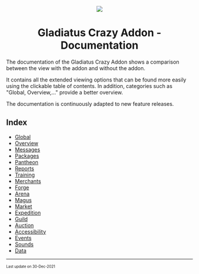<p align="center"><img src="https://github.com/DinoDevs/GladiatusCrazyAddon/raw/master/documentation/resources/logo-icons/icon_64.png"/></p>
<h1 align="center">Gladiatus Crazy Addon - Documentation</h1>

The documentation of the Gladiatus Crazy Addon shows a comparison between the view with the addon and without the addon. 

It contains all the extended viewing options that can be found more easily using the clickable table of contents.
In addition, categories such as "Global, Overview,..." provide a better overview.

The documentation is continuously adapted to new feature releases.

## Index
- [Global](Documentation%20Global.md)
- [Overview](Documentation%20Overview.md)
- [Messages](Documentation%20Messages.md)
- [Packages](Documentation%20Packages.md)
- [Pantheon](Documentation%20Pantheon.md)
- [Reports](Documentation%20Reports.md)
- [Training](Documentation%20Training.md)
- [Merchants](Documentation%20Merchants.md)
- [Forge](Documentation%20Forge.md)
- [Arena](Documentation%20Arena.md)
- [Magus](Documentation%20Magus.md)
- [Market](Documentation%20Market.md)
- [Expedition](Documentation%20Expedition.md)
- [Guild](Documentation%20Guild.md)
- [Auction](Documentation%20Auction.md)
- [Accessibility](Documentation%20Accessibility.md)
- [Events](Documentation%20Events.md)
- [Sounds](Documentation%20Sounds.md)
- [Data](Documentation%20Data.md)
***
<sub><sup>Last update on 30-Dec-2021</sup></sub>
